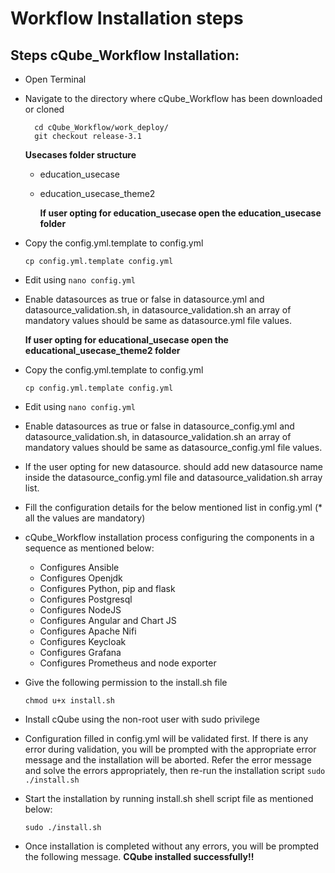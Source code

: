 # Workflow Installation steps

## Steps cQube\_Workflow Installation:

* Open Terminal
* Navigate to the directory where cQube\_Workflow has been downloaded or cloned

  ```text
    cd cQube_Workflow/work_deploy/
    git checkout release-3.1
  ```

  **Usecases folder structure**

  * education\_usecase
  * education\_usecase\_theme2

      **If user opting for education\_usecase open the education\_usecase folder**

* Copy the config.yml.template to config.yml 

  ```text
  cp config.yml.template config.yml
  ```

* Edit using `nano config.yml`
* Enable datasources as true or false in datasource.yml and datasource\_validation.sh, in datasource\_validation.sh  an array of mandatory values should be same as datasource.yml file values. 

  **If user opting for educational\_usecase open the educational\_usecase\_theme2 folder**

* Copy the config.yml.template to config.yml 

  ```text
  cp config.yml.template config.yml
  ```

* Edit using `nano config.yml`
* Enable datasources as true or false in datasource\_config.yml and datasource\_validation.sh, in datasource\_validation.sh  an array of mandatory values should be same as datasource\_config.yml file values.
* If the user opting for new datasource.  should add new datasource name inside the datasource\_config.yml file and datasource\_validation.sh array list.
* Fill the configuration details for the below mentioned list in config.yml \(\* all the values are mandatory\)
* cQube\_Workflow installation process configuring the components in a sequence as mentioned below:
  * Configures Ansible
  * Configures Openjdk
  * Configures Python, pip and flask
  * Configures Postgresql
  * Configures NodeJS
  * Configures Angular and Chart JS
  * Configures Apache Nifi
  * Configures Keycloak
  * Configures Grafana
  * Configures Prometheus and node exporter
* Give the following permission to the install.sh file

  `chmod u+x install.sh`

* Install cQube using the non-root user with sudo privilege
* Configuration filled in config.yml will be validated first. If there is any error during validation, you will be prompted with the appropriate error message and the installation will be aborted. Refer the error message and solve the errors appropriately, then re-run the installation script `sudo ./install.sh`
* Start the installation by running install.sh shell script file as mentioned below:

  ```text
  sudo ./install.sh
  ```

* Once installation is completed without any errors, you will be prompted the following message. **CQube installed successfully!!**

